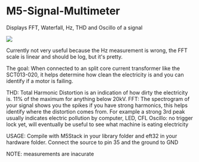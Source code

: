 # M5-Signal-Multimeter
Displays FFT, Waterfall, Hz, THD and Oscillo of a signal

![](https://i.imgur.com/nnu565o.jpg)

Currently not very useful because the Hz measurement is wrong, the FFT scale is linear and should be log, but it's pretty.

The goal:
When connected to an split core current transformer like the SCT013-020, it helps determine how clean the electricity is and you can identify if a motor is failing.

THD: Total Harmonic Distortion is an indication of how dirty the electricity is. 11% of the maximum for anything below 20kV.
FFT: The spectrogram of your signal shows you the spikes if you have strong harmonics, this helps identify where the distortion comes from. For example a strong 3rd peak usually indicates electric pollution by computer, LED, CFL
Oscillo: no trigger lock yet, will eventually be useful to see what machine is eating electricity

USAGE: Compile with M5Stack in your library folder and eft32 in your hardware folder.
Connect the source to pin 35 and the ground to GND

NOTE: measurements are inacurate
